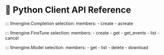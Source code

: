 # 🐍 Python Client API Reference

::: llmengine.Completion
    selection:
        members:
            - create
            - acreate

::: llmengine.FineTune
    selection:
        members:
            - create
            - get
            - get_events
            - list
            - cancel

::: llmengine.Model
    selection:
        members:
            - get
            - list
            - delete
            - download
